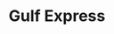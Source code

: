 ---
title: "Gulf Express"
url: /guayama/gulf-express-carretera-guayama-salinas/
shop: Lebensmittel
---